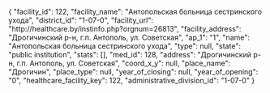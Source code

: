 {
    "facility_id": 122,
    "facility_name": "Антопольская больница сестринского ухода",
    "district_id": "1-07-0",
    "facility_url": "http:\/\/healthcare.by\/instinfo.php?orgnum=26813",
    "facility_address": "Дрогичинский р-н,  г.п. Антополь, ул. Советская",
    "ap_1": "1",
    "name": "Антопольская больница сестринского ухода",
    "type": null,
    "state": "public institution",
    "stats": [],
    "med_id": 128,
    "address": "Дрогичинский р-н,  г.п. Антополь, ул. Советская",
    "coord_x_y": null,
    "place_name": "Дрогичин",
    "place_type": null,
    "year_of_closing": null,
    "year_of_opening": "0",
    "healthcare_facility_key": 122,
    "administrative_division_id": "1-07-0"
}
